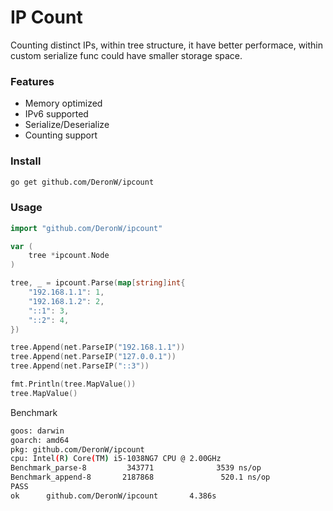 # IP Count

Counting distinct IPs, within tree structure, it have better performace, within custom serialize func could have smaller storage space.

### Features

- Memory optimized
- IPv6 supported
- Serialize/Deserialize
- Counting support

### Install

```sh
go get github.com/DeronW/ipcount
```

### Usage

```go
import "github.com/DeronW/ipcount"

var (
    tree *ipcount.Node
)

tree, _ = ipcount.Parse(map[string]int{
    "192.168.1.1": 1,
    "192.168.1.2": 2,
    "::1": 3,
    "::2": 4,
})

tree.Append(net.ParseIP("192.168.1.1"))
tree.Append(net.ParseIP("127.0.0.1"))
tree.Append(net.ParseIP("::3"))

fmt.Println(tree.MapValue())
tree.MapValue()

```

Benchmark

```sh
goos: darwin
goarch: amd64
pkg: github.com/DeronW/ipcount
cpu: Intel(R) Core(TM) i5-1038NG7 CPU @ 2.00GHz
Benchmark_parse-8         343771              3539 ns/op
Benchmark_append-8       2187868               520.1 ns/op
PASS
ok      github.com/DeronW/ipcount       4.386s
```